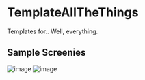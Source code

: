 # TemplateAllTheThings
Templates for.. Well, everything. 

## Sample Screenies


![image](https://user-images.githubusercontent.com/68499986/180048177-acb3ae89-b5e8-4044-b9b7-00784b01e0d1.png)
![image](https://user-images.githubusercontent.com/68499986/180049326-880c6888-f5be-4bd8-bdb9-cc9fbbd1ee9b.png)
